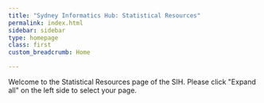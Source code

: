```yaml
---
title: "Sydney Informatics Hub: Statistical Resources"
permalink: index.html
sidebar: sidebar
type: homepage
class: first
custom_breadcrumb: Home

---
```


Welcome to the Statistical Resources page of the SIH. Please click "Expand all" on the left side to select your page.


